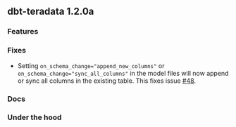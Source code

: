 ## dbt-teradata 1.2.0a

### Features

### Fixes
* Setting `on_schema_change="append_new_columns"` or `on_schema_change="sync_all_columns"` in the model files will now append or sync all columns in the existing table. This fixes issue [#48](https://github.com/Teradata/dbt-teradata/issues/48). 

### Docs

### Under the hood

